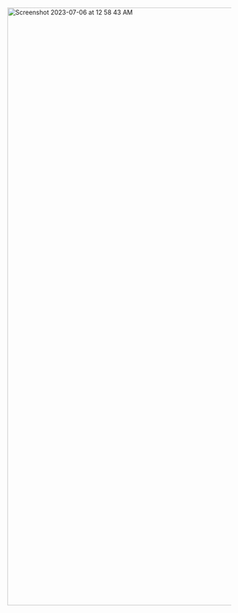#

<img width="1345" alt="Screenshot 2023-07-06 at 12 58 43 AM" src="https://github.com/javaHelper/Spring-Messaging-with-JMS/assets/54174687/01672532-9814-4b75-8c86-e7a07383d24e">
